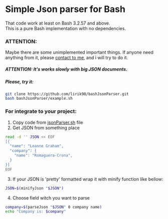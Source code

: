 # Simple Json parser for Bash
That code work at least on Bash 3.2.57 and above.  
This is a pure Bash implementation with no dependencies.  

### ATTENTION:
Maybe there are some unimplemented important things. If anyone need anything from it, please [contact to me](mailto:qc424j85o@relay.firefox.com), and i will try to do it.

##### ATTENTION: It's works slowly with big JSON documents.

##### Please, try it:
```bash
git clone https://github.com/lirik90/bashJsonParser.git
bash bashJsonParser/example.sh
```

### For integrate to your project:
1. Copy code from [jsonParser.sh](jsonParser.sh) file
2. Get JSON from something place
```bash
read -d '' JSON << EOF
[{
  "name": "Leanne Graham",
  "company": {
    "name": "Romaguera-Crona",
  }
}]
EOF
```
3. If your JSON is 'pretty' formatted wrap it with minify function like bellow:
```bash
JSON=$(minifyJson "$JSON")
```
4. Choose field witch you want to parse
```bash
company=$(parseJson "$JSON" 0 company name)
echo "Company is: $company"
```
